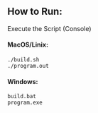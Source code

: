 ## How to Run:
Execute the Script (Console)

#### MacOS/Linix:

```
./build.sh
./program.out
```

#### Windows:

```
build.bat
program.exe
```